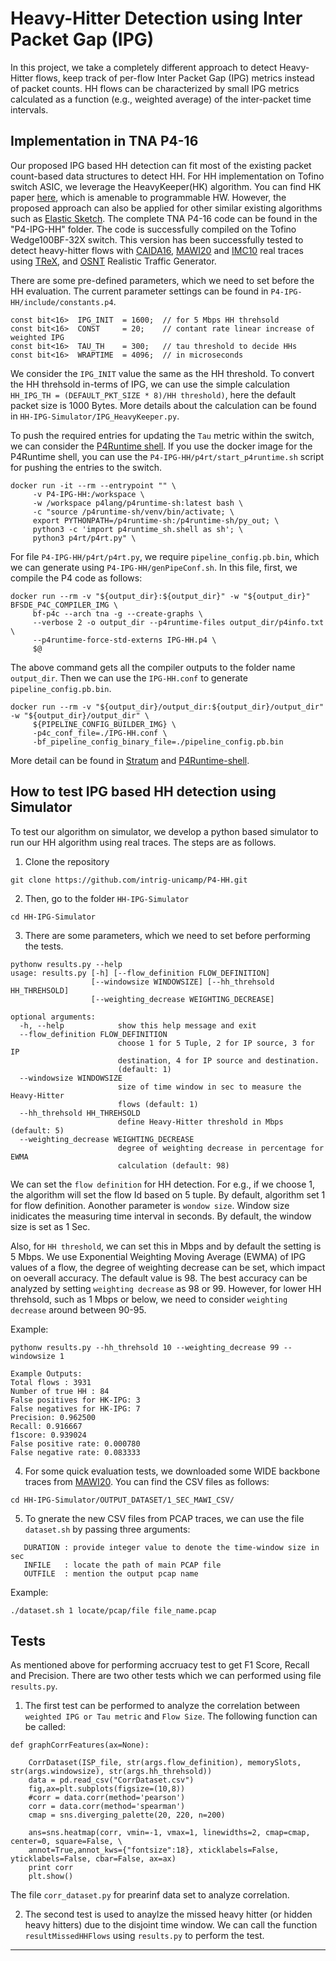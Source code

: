 # Heavy-Hitter Detection using Inter Packet Gap (IPG)
In this project, we take a completely different approach to detect Heavy-Hitter flows, keep track of per-flow Inter Packet Gap (IPG) metrics instead of packet counts. HH flows can be characterized by small IPG metrics calculated as a function (e.g., weighted average) of the inter-packet time intervals.


## Implementation in TNA P4-16
Our proposed IPG based HH detection can fit most of the existing packet count-based data structures to detect HH. For HH implementation on Tofino switch ASIC, we leverage the HeavyKeeper(HK) algorithm. You can find HK paper <a href="https://www.usenix.org/conference/atc18/presentation/gong">here</a>, which is amenable to programmable HW. However, the proposed approach can also be applied for other similar existing algorithms such as <a href="https://dl.acm.org/doi/10.1145/3230543.3230544">Elastic Sketch</a>. The complete TNA P4-16 code can be found in the "P4-IPG-HH" folder. The code is successfully compiled on the Tofino Wedge100BF-32X switch. This version has been successfully tested to detect heavy-hitter flows with <a href="https://mawi.wide.ad.jp/mawi/ditl/ditl2020-G/">CAIDA16</a>, <a href="https://www.caida.org/catalog/datasets/passive_dataset/">MAWI20</a> and <a href="http://pages.cs.wisc.edu/~tbenson/IMC10_Data.html/">IMC10</a> real traces using <a href="https://trex-tgn.cisco.com/">TReX</a>, and <a href="http://osnt.org/">OSNT</a> Realistic Traffic Generator.

There are some pre-defined parameters, which we need to set before the HH evaluation. The current parameter settings can be found in ```P4-IPG-HH/include/constants.p4```.

```
const bit<16>  IPG_INIT  = 1600;  // for 5 Mbps HH threhsold
const bit<16>  CONST     = 20;    // contant rate linear increase of weighted IPG 
const bit<16>  TAU_TH    = 300;   // tau threshold to decide HHs 
const bit<16>  WRAPTIME  = 4096;  // in microseconds
```
We consider the ```IPG_INIT``` value the same as the HH threshold. To convert the HH threhsold in-terms of IPG, we can use the simple calculation ```HH_IPG_TH = (DEFAULT_PKT_SIZE * 8)/HH threshold)```, here the default packet size is 1000 Bytes. More details about the calculation can be found in ```HH-IPG-Simulator/IPG_HeavyKeeper.py```.   

To push the required entries for updating the ```Tau``` metric within the switch, we can consider the <a href="https://github.com/p4lang/p4runtime-shell/">P4Runtime shell</a>. If you use the docker image for the P4Runtime shell, you can use the ```P4-IPG-HH/p4rt/start_p4runtime.sh``` script for pushing the entries to the switch. 

```
docker run -it --rm --entrypoint "" \
     -v P4-IPG-HH:/workspace \
     -w /workspace p4lang/p4runtime-sh:latest bash \
     -c "source /p4runtime-sh/venv/bin/activate; \
     export PYTHONPATH=/p4runtime-sh:/p4runtime-sh/py_out; \
     python3 -c 'import p4runtime_sh.shell as sh'; \
     python3 p4rt/p4rt.py" \
```
For file ```P4-IPG-HH/p4rt/p4rt.py```, we require ```pipeline_config.pb.bin```, which we can generate using ```P4-IPG-HH/genPipeConf.sh```.  In this file, first, we compile the P4 code as follows:

```
docker run --rm -v "${output_dir}:${output_dir}" -w "${output_dir}" BFSDE_P4C_COMPILER_IMG \
     bf-p4c --arch tna -g --create-graphs \
     --verbose 2 -o output_dir --p4runtime-files output_dir/p4info.txt \
     --p4runtime-force-std-externs IPG-HH.p4 \
     $@
```

The above command gets all the compiler outputs to the folder name ```output_dir```. Then we can use the ```IPG-HH.conf``` to generate ```pipeline_config.pb.bin```. 

```
docker run --rm -v "${output_dir}/output_dir:${output_dir}/output_dir" -w "${output_dir}/output_dir" \
     ${PIPELINE_CONFIG_BUILDER_IMG} \
     -p4c_conf_file=./IPG-HH.conf \
     -bf_pipeline_config_binary_file=./pipeline_config.pb.bin
```
 More detail can be found in <a href="https://github.com/stratum/stratum/blob/main/stratum/hal/bin/barefoot/README.pipeline.md">Stratum</a> and <a href="https://github.com/p4lang/p4runtime-shell">P4Runtime-shell</a>. 


## How to test IPG based HH detection using Simulator
To test our algorithm on simulator, we develop a python based simulator to run our HH algorithm using real traces. The steps are as follows.

1. Clone the repository

```git clone https://github.com/intrig-unicamp/P4-HH.git``` 

2. Then, go to the folder ```HH-IPG-Simulator ``` 

```
cd HH-IPG-Simulator
```

3. There are some parameters, which we need to set before performing the tests.   

```
pythonw results.py --help
usage: results.py [-h] [--flow_definition FLOW_DEFINITION]
                  [--windowsize WINDOWSIZE] [--hh_threhsold HH_THREHSOLD]
                  [--weighting_decrease WEIGHTING_DECREASE]

optional arguments:
  -h, --help            show this help message and exit
  --flow_definition FLOW_DEFINITION
                        choose 1 for 5 Tuple, 2 for IP source, 3 for IP
                        destination, 4 for IP source and destination.
                        (default: 1)
  --windowsize WINDOWSIZE
                        size of time window in sec to measure the Heavy-Hitter
                        flows (default: 1)
  --hh_threhsold HH_THREHSOLD
                        define Heavy-Hitter threshold in Mbps (default: 5)
  --weighting_decrease WEIGHTING_DECREASE
                        degree of weighting decrease in percentage for EWMA
                        calculation (default: 98)
```
We can set the ```flow definition``` for HH detection. For e.g., if we choose 1, the algorithm will set the flow Id based on 5 tuple. By default, algorithm set 1 for flow definition. Aonother parameter is ```wondow size```. Window size inidicates the measuring time interval in seconds. By default, the window size is set as 1 Sec. 


Also, for ```HH threshold```, we can set this in Mbps and by default the setting is 5 Mbps. We use Exponential Weighting Moving Average (EWMA) of IPG values of a flow, the degree of weighting decrease can be set, which impact on oeverall accuracy. The default value is 98. The best accuracy can be analyzed by setting  ```weighting decrease``` as 98 or 99. However, for lower HH threhsold, such as 1 Mbps or below, we need to consider ```weighting decrease``` around between 90-95.           

Example:

```
pythonw results.py --hh_threhsold 10 --weighting_decrease 99 --windowsize 1

Example Outputs:
Total flows : 3931
Number of true HH : 84
False positives for HK-IPG: 3
False negatives for HK-IPG: 7
Precision: 0.962500
Recall: 0.916667
f1score: 0.939024
False positive rate: 0.000780
False negative rate: 0.083333
```


4. For some quick evaluation tests, we downloaded some WIDE backbone traces from <a href="https://mawi.wide.ad.jp/mawi/ditl/ditl2020-G/">MAWI20</a>. You can find the CSV files as follows: 

```cd HH-IPG-Simulator/OUTPUT_DATASET/1_SEC_MAWI_CSV/ ```

5. To gnerate the new CSV files from PCAP traces, we can use the file ```dataset.sh``` by passing three arguments:

```
   DURATION : provide integer value to denote the time-window size in sec
   INFILE   : locate the path of main PCAP file
   OUTFILE  : mention the output pcap name
```
Example:

```./dataset.sh 1 locate/pcap/file file_name.pcap ```


## Tests

As mentioned above for performing accruacy test to get F1 Score, Recall and Precision. There are two other tests which we can performed using file 
```results.py```.

1. The first test can be performed to analyze the correlation between ```weighted IPG or Tau metric``` and ```Flow Size```. The following function can be 
called:

```
def graphCorrFeatures(ax=None):

    CorrDataset(ISP_file, str(args.flow_definition), memorySlots, str(args.windowsize), str(args.hh_threhsold))
    data = pd.read_csv("CorrDataset.csv")
    fig,ax=plt.subplots(figsize=(10,8))
    #corr = data.corr(method='pearson')
    corr = data.corr(method='spearman')
    cmap = sns.diverging_palette(20, 220, n=200)

    ans=sns.heatmap(corr, vmin=-1, vmax=1, linewidths=2, cmap=cmap, center=0, square=False, \
    annot=True,annot_kws={"fontsize":18}, xticklabels=False, yticklabels=False, cbar=False, ax=ax)
    print corr
    plt.show()

```

The file ```corr_dataset.py``` for prearinf data set to analyze correlation. 

2. The second test is used to anaylze the missed heavy hitter (or hidden heavy hitters) due to the disjoint time window. 
We can call the function ```resultMissedHHFlows``` using ```results.py``` to perform the test.  



---------

